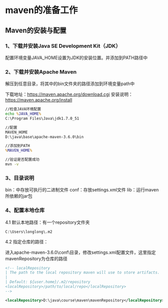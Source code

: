 # maven的准备工作

## Maven的安装与配置

### 1、下载并安装Java SE Development Kit（JDK）

配置环境变量JAVA_HOME设置为JDK的安装位置。并添加到PATH路径中

### 2、下载并安装Apache Maven

解压到任意目录，将其中的bin文件夹的路径添加到环境变量path中

下载地址：<https://maven.apache.org/download.cgi>
安装说明：<https://maven.apache.org/install>

```bat
//检查JAVA环境配置
echo %JAVA_HOME%
C:\Program Files\Java\jdk1.7.0_51

//配置
MAVEN_HOME
D:\java\base\apache-maven-3.6.0\bin

//添加到PATH
%MAVEN_HOME%

//验证是否配置成功
mvn -v
```

### 3、目录说明

bin：中存放可执行的二进制文件
conf：存放settings.xml文件
lib：运行maven所依赖的jar包

### 4、配置本地仓库

4.1 默认本地路径：有一个repository文件夹

```log
C:\Users\longlong\.m2
```

4.2 指定仓库的路径：

进入apache-maven-3.6.0\conf\目录，修改settings.xml配置文件，这里指定mavenRepository为仓库的路径

```xml
<!-- localRepository
| The path to the local repository maven will use to store artifacts.
|
| Default: ${user.home}/.m2/repository
<localRepository>/path/to/local/repo</localRepository>
-->

<localRepository>D:\java\course\maven\mavenRepository</localRepository>
```
